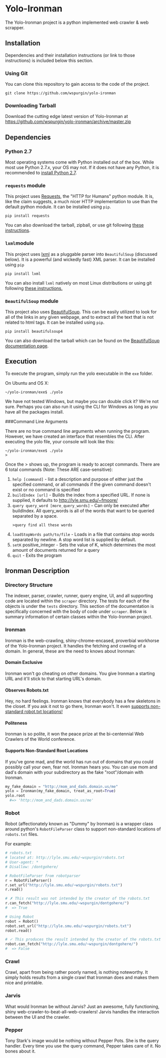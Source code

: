 Yolo-Ironman
============

The Yolo-Ironman project is a python implemented web crawler & web scrapper.
<!-- view this file on the web here:
https://github.com/wspurgin/yolo-ironman/blob/master/README.md -->

Installation
------------

Dependencies and their installation instructions (or link to those instructions)
is included below this section.

### Using Git

You can clone this repository to gain access to the code of the project.

```
git clone https://github.com/wspurgin/yolo-ironman
```

### Downloading Tarball

Download the cutting edge latest version of Yolo-Ironman at
https://github.com/wspurgin/yolo-ironman/archive/master.zip

Dependencies
------------

### Python 2.7

Most operating systems come with Python installed out of the box. While most use
Python 2.7.x, your OS may not. If it does not have any Python, it is recommended
to [install Python 2.7](https://www.python.org/download/releases/2.7/).

### `requests` module

This project uses [Requests](http://docs.python-requests.org/en/latest/),
the "HTTP for Humans" python module. It is, like the claim suggests, a much
nicer HTTP implementation to use than the default python module. It can be
installed using `pip`.

```
pip install requests
```

You can also download the tarball, zipball, or use git following [these
instructions](http://docs.python-requests.org/en/latest/user/install/).

### `lxml`module

This project uses [lxml](https://pypi.python.org/pypi/lxml/2.3) as a pluggable
parser into `BeautifulSoup` (discussed below). It is a powerful (and wickedly
fast) XML parser. It can be installed using `pip`

```
pip install lxml
```

You can also install `lxml` natively on most Linux distributions or using  git
following [these instructions.](http://lxml.de/installation.html)

### `BeautifulSoup` module

This project also uses
[BeautifulSoup](http://www.crummy.com/software/BeautifulSoup/bs4/doc/). This can
be easily utilized to look for all of the links in any given webpage, and to
extract all the text that is not related to html tags. It can be installed using
`pip`.

```
pip install beautifulsoup4
```

You can also download the tarball which can be found on the [BeautifulSoup
documentation page](http://www.crummy.com/software/BeautifulSoup/bs4/doc/).

Execution
---------

To execute the program, simply run the yolo executable in the `exe` folder.

On Ubuntu and OS X:
```
~/yolo-ironman/exe$ ./yolo
```

We have not tested Windows, but maybe you can double click it? We're not sure.
Perhaps you can also run it using the CLI for Windows as long as you have all
the packages install.

###Command Line Arguments

There are no true command line arguments when running the program. However, we
have created an interface that resembles the CLI. After executing the yolo file,
your console will look like this:
```
~/yolo-ironman/exe$ ./yolo
>
```
Once the > shows up, the program is ready to accept commands. There are 6 total
commands (Note: These ARE case-sensitive):

1. `help [command]` - list a description and purpose of either just the specified
   command, or all commands if the given command doesn't exist or no command is
   specified
2. `buildIndex [url]` - Builds the index from a specified URL. If none is
   supplied, it defaults to http://lyle.smu.edu/~fmoore/
3. `query query_word [more_query_words]` - Can only be executed after
   buildIndex. All query_words is all of the words that want to be queried
   separated by a space.
    ```
    >query find all these words
    ```
4. `loadStopWords path/to/file` - Loads in a file that contains stop words
   separated by newline. A stop word list is supplied by default.
5. `setK` positive_integer - Sets the value of K, which determines the most
   amount of documents returned for a query
6. `quit` - Exits the program

Ironman Description
-------------------

### Directory Structure

The indexer, parser, crawler, runner, query engine, UI, and all supporting code
are located within the `scraper` directory. The tests for each of the objects is
under the `tests` directory. This section of the documentation is specifically
concerned with the body of code under `scraper`. Below is summary information of
certain classes within the Yolo-Ironman project.

### Ironman

Ironman is the web-crawling, shiny-chrome-encased, proverbial workhorse of the
Yolo-Ironman project. It handles the fetching and crawling of a domain. In
general, these are the need to knows about Ironman:

#### Domain Exclusive

Ironman won't go cheating on other domains. You give Ironman a starting URL and
it'll stick to that starting URL's domain.

#### Observes Robots.txt

Hey, no hard feelings. Ironman knows that everybody has a few skeletons in the
closet. If you ask it not to go there, Ironman won't. It even <a
href="#user-content-robot">supports non-standard robot.txt locations!</a>

#### Politeness

Ironman is so polite, it won the peace prize at the bi-centennial Web Crawlers
of the World conference.

#### Supports Non-Standard Root Locations

If you've gone mad, and the world has run out of domains that you could possibly
call your own, fear not. Ironman hears you. You can use mom and dad's domain
with your subdirectory as the fake "root"/domain with Ironman.

```python
my_fake_domain = "http://mom_and_dads.domain.us/me"
yolo = Ironman(my_fake_domain, treat_as_root=True)
yolo.root
  #=> 'http://mom_and_dads.domain.us/me'
```

### Robot

Robot (affectionately known as "Dummy" by Ironman) is a wrapper class around
python's `RobotFileParser` class to support non-standard locations of
`robots.txt` files.

For example:

```python
# robots.txt
# located at: http://lyle.smu.edu/~wspurgin/robots.txt
# User-agent: *
# Disallow: /dontgohere/

# RobotFileParser from robotparser
r = RobotFileParser()
r.set_url("http://lyle.smu.edu/~wspurgin/robots.txt")
r.read()

# ✗ This result was not intended by the creator of the robots.txt
r.can_fetch("http://lyle.smu.edu/~wspurgin/dontgohere/")
#  => True

# Using Robot
robot = Robot()
robot.set_url("http://lyle.smu.edu/~wspurgin/robots.txt")
robot.read()

# ✓ This produces the result intended by the creator of the robots.txt
robot.can_fetch("http://lyle.smu.edu/~wspurgin/dontgohere/")
#  => False
```

### Crawl

Crawl, apart from being rather poorly named, is nothing noteworthy. It simply
holds results from a single crawl that Ironman does and makes them nice and
printable.

### Jarvis

What would Ironman be without Jarvis? Just an awesome, fully functioning, shiny
web-crawler-to-beat-all-web-crawlers! Jarvis handles the interaction between the
UI and the crawler.

### Pepper

Tony Stark's image would be nothing without Pepper Pots. She is the query
handler. Every time you use the query command, Pepper takes care of it. No bones
about it.
